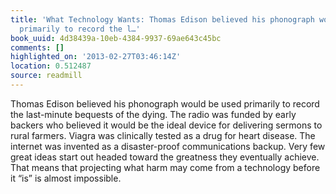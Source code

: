 ```yaml
---
title: 'What Technology Wants: Thomas Edison believed his phonograph would be used
  primarily to record the l…'
book_uuid: 4d38439a-10eb-4384-9937-69ae643c45bc
comments: []
highlighted_on: '2013-02-27T03:46:14Z'
location: 0.512487
source: readmill
---
```


Thomas Edison believed his phonograph would be used primarily to record the last-minute bequests of the dying. The radio was funded by early backers who believed it would be the ideal device for delivering sermons to rural farmers. Viagra was clinically tested as a drug for heart disease. The internet was invented as a disaster-proof communications backup. Very few great ideas start out headed toward the greatness they eventually achieve. That means that projecting what harm may come from a technology before it “is” is almost impossible.